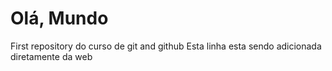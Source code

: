 # Olá, Mundo
 First repository do curso de git and github
 Esta linha esta sendo adicionada diretamente da web
